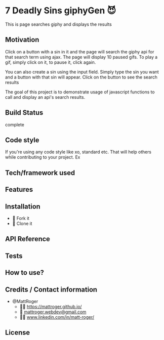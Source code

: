 # 7 Deadly Sins giphyGen :smiling_imp:
This is page searches giphy and displays the results

## Motivation
Click on a button with a sin in it and the page will search the giphy api for that search term using ajax. The page will display 10 paused gifs. To play a gif, simply click on it, to pause it, click again.

You can also create a sin using the input field. Simply type the sin you want and a button with that sin will appear. Click on the button to see the search results

The goal of this project is to demonstrate usage of javascript functions to call and display an api's search results.


## Build Status
complete

## Code style
If you're using any code style like xo, standard etc. That will help others while contributing to your project. Ex

## Tech/framework used

## Features

## Installation
* :trident: Fork it
* :sheep: Clone it


## API Reference

## Tests

## How to use?


## Credits / Contact information
* @MattRoger 
  * :man_office_worker: https://mattroger.github.io/
  * :e-mail: mattroger.webdev@gmail.com
  * :man_office_worker: www.linkedin.com/in/matt-roger/


## License
